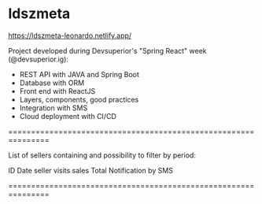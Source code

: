 # ldszmeta

https://ldszmeta-leonardo.netlify.app/

Project developed during Devsuperior's "Spring React" week (@devsuperior.ig):

- REST API with JAVA and Spring Boot
- Database with ORM
- Front end with ReactJS
- Layers, components, good practices
- Integration with SMS
- Cloud deployment with CI/CD


===============================================================

List of sellers containing and possibility to filter by period:

ID
Date
seller
visits
sales
Total
Notification by SMS

===============================================================
